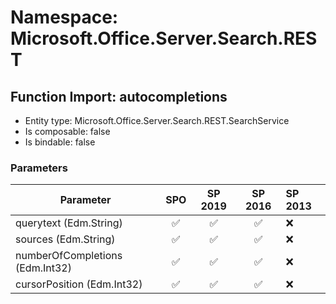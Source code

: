 # Namespace: Microsoft.Office.Server.Search.REST

## Function Import: autocompletions

- Entity type: Microsoft.Office.Server.Search.REST.SearchService
- Is composable: false
- Is bindable: false

### Parameters

Parameter | SPO | SP 2019 | SP 2016 | SP 2013
----------|:---:|:-------:|:-------:|:-------
querytext (Edm.String) | ✅ | ✅ | ✅ | ❌
sources (Edm.String) | ✅ | ✅ | ✅ | ❌
numberOfCompletions (Edm.Int32) | ✅ | ✅ | ✅ | ❌
cursorPosition (Edm.Int32) | ✅ | ✅ | ✅ | ❌
